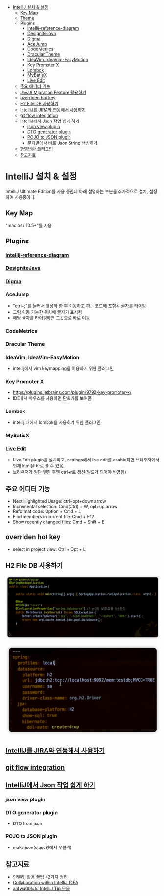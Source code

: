 <!-- TOC -->
* [IntelliJ 설치 & 설정](#intellij-설치--설정)
  * [Key Map](#key-map)
  * [Theme](#theme)
  * [Plugins](#plugins)
    * [intellij-reference-diagram](#intellij-reference-diagram)
    * [DesigniteJava](#designitejava)
    * [Digma](#digma)
    * [AceJump](#acejump)
    * [CodeMetrics](#codemetrics)
    * [Dracular Theme](#dracular-theme)
    * [IdeaVim, IdeaVim-EasyMotion](#ideavim-ideavim-easymotion)
    * [Key Promoter X](#key-promoter-x)
    * [Lombok](#lombok)
    * [MyBatisX](#mybatisx)
    * [Live Edit](#live-edit)
  * [주요 에디터 기능](#주요-에디터-기능)
  * [Java8 Migration Feature 활용하기](#java8-migration-feature-활용하기)
  * [overriden hot key](#overriden-hot-key)
  * [H2 File DB 사용하기](#h2-file-db-사용하기)
  * [IntelliJ를 JIRA와 연동해서 사용하기](#intellij를-jira와-연동해서-사용하기)
  * [git flow integration](#git-flow-integration)
  * [IntelliJ에서 Json 작업 쉽게 하기](#intellij에서-json-작업-쉽게-하기)
    * [json view plugin](#json-view-plugin)
    * [DTO generator plugin](#dto-generator-plugin)
    * [POJO to JSON plugin](#pojo-to-json-plugin)
    * [문자열에서 바로 Json String 생성하기](#문자열에서-바로-json-string-생성하기)
  * [한영변환 플러그인](#한영변환-플러그인)
  * [참고자료](#참고자료)
<!-- TOC -->

# IntelliJ 설치 & 설정

IntelliJ Ultimate Edition를 사용 중인데 아래 설명하는 부분을 추가적으로 설치, 설정하여 사용중이다.

## Key Map

"mac osx 10.5+"를 사용

## Plugins
### [intellij-reference-diagram](https://github.com/Stefku/intellij-reference-diagram)
### [DesigniteJava](https://plugins.jetbrains.com/plugin/13380-designitejava)
### [Digma](https://plugins.jetbrains.com/plugin/19470-digma-continuous-feedback)
### AceJump
- "ctrl+;"를 눌러서 활성화 한 후 이동하고 하는 코드에 포함된 글자를 타이핑
- 그럼 이동 가능한 위치에 글자가 표시됨
- 해당 글자를 타이핑하면 그곳으로 바로 이동

### CodeMetrics

### Dracular Theme

### IdeaVim, IdeaVim-EasyMotion
- intellij에서 vim keymapping을 이용하기 위한 플러그인

### Key Promoter X
- https://plugins.jetbrains.com/plugin/9792-key-promoter-x/
- IDEㅔ서 마우스를 사용하면 단축키를 보여줌

### Lombok
- intellij 내에서 lombok을 사용하기 위한 플러그인

### MyBatisX

### [Live Edit](http://blog.jetbrains.com/webide/2012/08/liveedit-plugin-features-in-detail/)
- Live Edit plugin을 설치하고, settings에서 live edit를 enable하면 브라우저에서 현재 html을 바로 볼 수 있음.
- 브라우저가 일단 열린 후엔 ctrl+r로 갱신(빌드가 되어야 반영됨)

## 주요 에디터 기능

- Next Highlighted Usage: ctrl+opt+down arrow
- Incremental selection: Cmd(Ctrl) + W, opt+up arrow
- Reformat code: Option + Cmd + L
- Find members in current file: Cmd + F12
- Show recently changed files: Cmd + Shift + E
    
## overriden hot key

- select in project view: Ctrl + Opt + L

## H2 File DB 사용하기

![img_2.png](img_2.png)

![img_3.png](img_3.png)

## [IntelliJ를 JIRA와 연동해서 사용하기](http://jojoldu.tistory.com/260)

## [git flow integration](http://jojoldu.tistory.com/268)

## [IntelliJ에서 Json 작업 쉽게 하기](http://jojoldu.tistory.com/273)

### json view plugin

### DTO generator plugin

- DTO from json

### POJO to JSON plugin

- make json(class명에서 우클릭)

## 참고자료

- [인텔리j 활용 꿀팁 42가지 정리](http://www.popit.kr/인텔리j-활용-꿀팁-42가지-정리/)
- [Collaboration within IntelliJ IDEA](https://www.youtube.com/watch?v=wBXSUdT1jX0)
- [aafwu00님의 IntelliJ Tip 모음](https://gist.github.com/aafwu00/e48a5b16318ca2c5b3c0f8e32f9da886)
